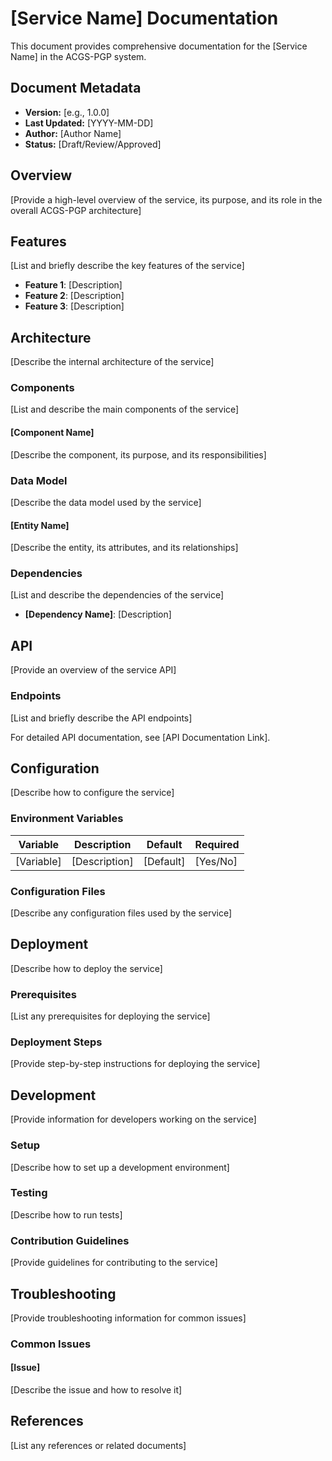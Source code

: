 # [Service Name] Documentation

This document provides comprehensive documentation for the [Service Name] in the ACGS-PGP system.

## Document Metadata

- **Version:** [e.g., 1.0.0]
- **Last Updated:** [YYYY-MM-DD]
- **Author:** [Author Name]
- **Status:** [Draft/Review/Approved]

## Overview

[Provide a high-level overview of the service, its purpose, and its role in the overall ACGS-PGP architecture]

## Features

[List and briefly describe the key features of the service]

- **Feature 1**: [Description]
- **Feature 2**: [Description]
- **Feature 3**: [Description]

## Architecture

[Describe the internal architecture of the service]

### Components

[List and describe the main components of the service]

#### [Component Name]

[Describe the component, its purpose, and its responsibilities]

### Data Model

[Describe the data model used by the service]

#### [Entity Name]

[Describe the entity, its attributes, and its relationships]

### Dependencies

[List and describe the dependencies of the service]

- **[Dependency Name]**: [Description]

## API

[Provide an overview of the service API]

### Endpoints

[List and briefly describe the API endpoints]

For detailed API documentation, see [API Documentation Link].

## Configuration

[Describe how to configure the service]

### Environment Variables

| Variable | Description | Default | Required |
|----------|-------------|---------|----------|
| [Variable] | [Description] | [Default] | [Yes/No] |

### Configuration Files

[Describe any configuration files used by the service]

## Deployment

[Describe how to deploy the service]

### Prerequisites

[List any prerequisites for deploying the service]

### Deployment Steps

[Provide step-by-step instructions for deploying the service]

## Development

[Provide information for developers working on the service]

### Setup

[Describe how to set up a development environment]

### Testing

[Describe how to run tests]

### Contribution Guidelines

[Provide guidelines for contributing to the service]

## Troubleshooting

[Provide troubleshooting information for common issues]

### Common Issues

#### [Issue]

[Describe the issue and how to resolve it]

## References

[List any references or related documents]

